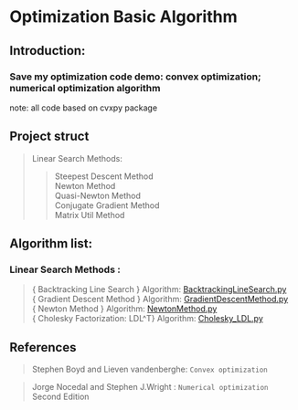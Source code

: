 # Optimization Basic Algorithm
## Introduction: 
### Save my optimization code demo: convex optimization; numerical optimization algorithm<br>

note: all code based on cvxpy package

## Project struct
> Linear Search Methods: 
>> Steepest Descent Method <br>
>> Newton Method<br> 
>> Quasi-Newton Method<br> 
>> Conjugate Gradient Method<br> 
>> Matrix Util Method<br> 

## Algorithm list:
### Linear Search Methods :
> { Backtracking Line Search } Algorithm: [BacktrackingLineSearch.py](https://github.com/YEN-GitHub/Optimization_BasicAlgorithm/tree/master/LinearSearchMethods/StepLength/BacktrackingLineSearch.py) <br>
> { Gradient Descent Method  } Algorithm: [GradientDescentMethod.py](https://github.com/YEN-GitHub/Optimization_BasicAlgorithm/tree/master/LinearSearchMethods/SteepestDescent/GradientDescentMethod.py) <br>
> { Newton Method  } Algorithm: [NewtonMethod.py](https://github.com/YEN-GitHub/Optimization_BasicAlgorithm/tree/master/LinearSearchMethods/Newton/NewtonMethod.py) <br>
> { Cholesky Factorization: LDL^T} Algorithm: [Cholesky_LDL.py](https://github.com/YEN-GitHub/Optimization_BasicAlgorithm/tree/master/LinearSearchMethods/MatrixUtil/Cholesky_LDL.py) <br>

## References
> Stephen Boyd and Lieven vandenberghe: `Convex optimization` <br>

> Jorge Nocedal and Stephen J.Wright : `Numerical optimization`  Second Edition
